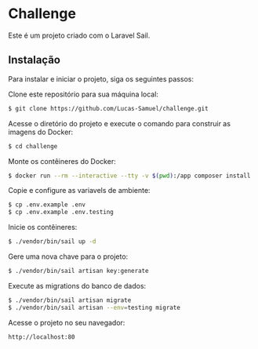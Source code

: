 # Challenge
Este é um projeto criado com o Laravel Sail.

## Instalação
Para instalar e iniciar o projeto, siga os seguintes passos:

Clone este repositório para sua máquina local:

```bash
$ git clone https://github.com/Lucas-Samuel/challenge.git
```

Acesse o diretório do projeto e execute o comando para construir as imagens do Docker:

```bash
$ cd challenge
```

Monte os contêineres do Docker:

```bash
$ docker run --rm --interactive --tty -v $(pwd):/app composer install
```

Copie e configure as variavels de ambiente:

```bash
$ cp .env.example .env
$ cp .env.example .env.testing
```

Inicie os contêineres:

```bash
$ ./vendor/bin/sail up -d
```

Gere uma nova chave para o projeto:

```bash
$ ./vendor/bin/sail artisan key:generate
```

Execute as migrations do banco de dados:

```bash
$ ./vendor/bin/sail artisan migrate
$ ./vendor/bin/sail artisan --env=testing migrate
```

Acesse o projeto no seu navegador:

```bash
http://localhost:80
```
